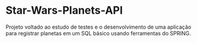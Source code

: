 # Star-Wars-Planets-API
Projeto voltado ao estudo de testes e o desenvolvimento de uma aplicação para registrar planetas em um SQL básico usando ferramentas do SPRING.
